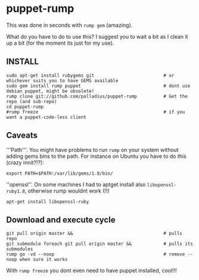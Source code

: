 puppet-rump
===========

This was done in seconds with `rump gem` (amazing).

What do you have to do to use this? I suggest you to wait a bit as I clean it
up a bit (for the moment its just for my use).

INSTALL
-------

    sudo apt-get install rubygems git                          # or whichever suits you to have GEMS available
    sudo gem install rump puppet                               # dont use debian puppet, might be obsolete!
    rump clone git://github.com/palladius/puppet-rump          # Get the repo (and sub-repo)
    cd puppet-rump
    #rump freeze                                               # if you want a puppet-code-less client


Caveats
-------

'''Path'''. You might have problems to run `rump` on your system without adding gems bins to the path. For instance on Ubuntu
you have to do this (crazy innit?!?):

    export PATH=$PATH:/var/lib/gems/1.8/bin/

''openssl''. On some machines I had to aptget install also `libopenssl-ruby1.8`, otherwise rump wouldnt work (!!)

    apt-get install libopenssl-ruby

Download and execute cycle
--------------------------

    git pull origin master &&                                  # pulls repo
    git submodule foreach git pull origin master &&            # pulls its submodules
    rump go -vd --noop                                         # remove --noop when sure it works

With `rump freeze` you dont even need to have puppet installed, cool!!!
